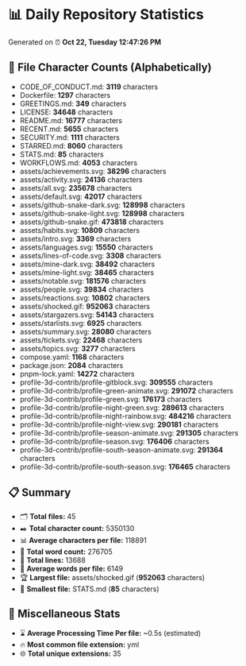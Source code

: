# 📊 Daily Repository Statistics
Generated on ⏰ **Oct 22, Tuesday 12:47:26 PM**

## 📂 File Character Counts (Alphabetically)
- CODE_OF_CONDUCT.md: **3119** characters
- Dockerfile: **1297** characters
- GREETINGS.md: **349** characters
- LICENSE: **34648** characters
- README.md: **16777** characters
- RECENT.md: **5655** characters
- SECURITY.md: **1111** characters
- STARRED.md: **8060** characters
- STATS.md: **85** characters
- WORKFLOWS.md: **4053** characters
- assets/achievements.svg: **38296** characters
- assets/activity.svg: **24136** characters
- assets/all.svg: **235678** characters
- assets/default.svg: **42017** characters
- assets/github-snake-dark.svg: **128998** characters
- assets/github-snake-light.svg: **128998** characters
- assets/github-snake.gif: **473818** characters
- assets/habits.svg: **10809** characters
- assets/intro.svg: **3369** characters
- assets/languages.svg: **15550** characters
- assets/lines-of-code.svg: **3308** characters
- assets/mine-dark.svg: **38492** characters
- assets/mine-light.svg: **38465** characters
- assets/notable.svg: **181576** characters
- assets/people.svg: **39834** characters
- assets/reactions.svg: **10802** characters
- assets/shocked.gif: **952063** characters
- assets/stargazers.svg: **54143** characters
- assets/starlists.svg: **6925** characters
- assets/summary.svg: **28080** characters
- assets/tickets.svg: **22468** characters
- assets/topics.svg: **3277** characters
- compose.yaml: **1168** characters
- package.json: **2084** characters
- pnpm-lock.yaml: **14272** characters
- profile-3d-contrib/profile-gitblock.svg: **309555** characters
- profile-3d-contrib/profile-green-animate.svg: **291072** characters
- profile-3d-contrib/profile-green.svg: **176173** characters
- profile-3d-contrib/profile-night-green.svg: **289613** characters
- profile-3d-contrib/profile-night-rainbow.svg: **484216** characters
- profile-3d-contrib/profile-night-view.svg: **290181** characters
- profile-3d-contrib/profile-season-animate.svg: **291305** characters
- profile-3d-contrib/profile-season.svg: **176406** characters
- profile-3d-contrib/profile-south-season-animate.svg: **291364** characters
- profile-3d-contrib/profile-south-season.svg: **176465** characters

## 📋 Summary
- 🗂️ **Total files:** 45
- ✒️ **Total character count:** 5350130
- 📊 **Average characters per file:** 118891
- 📝 **Total word count:** 276705
- 🧾 **Total lines:** 13688
- 📐 **Average words per file:** 6149
- 🏆 **Largest file:** assets/shocked.gif (**952063** characters)
- 🥉 **Smallest file:** STATS.md (**85** characters)

## 🌟 Miscellaneous Stats
- ⌛ **Average Processing Time Per file:** ~0.5s (estimated)
- 🔥 **Most common file extension:** yml
- 🌐 **Total unique extensions:** 35
